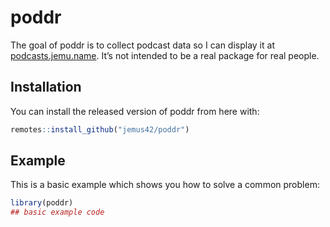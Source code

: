 
<!-- README.md is generated from README.Rmd. Please edit that file -->

# poddr

<!-- badges: start -->
<!-- badges: end -->

The goal of poddr is to collect podcast data so I can display it at
[podcasts.jemu.name](https://podcasts.jemu.name/). It’s not intended to
be a real package for real people.

## Installation

You can install the released version of poddr from here with:

``` r
remotes::install_github("jemus42/poddr")
```

## Example

This is a basic example which shows you how to solve a common problem:

``` r
library(poddr)
## basic example code
```
